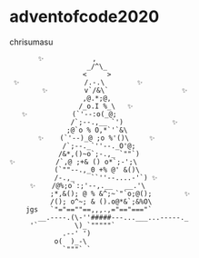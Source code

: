 # adventofcode2020
chrisumasu

           ✨            ,
                       _/^\_
                      <     >
     ✨                /.-.\        ✨
            ✨         v`/&\`                  ✨
                      ,@.*;@,
                     /_o.I %_\   ✨
       ✨           (`'--:o(_@;
                   /`;--.,__ `')            ✨
                  ;@`o % O,*`'`&\
           ✨    (`'--)_@ ;o %'()\     ✨
                 /`;--._`''--._O'@;
                /&*,()~o`;-.,_ `""`)
    ✨          /`,@ ;+& () o*`;-';\
               (`""--.,_0 +% @' &()\
               /-.,_    ``''--....-'`) ✨
         ✨    /@%;o`:;'--,.__   __.'\
              ;*,&(); @ % &^;~`"`o;@();        ✨
              /(); o^~; & ().o@*&`;&%O\
        jgs   `"="==""==,,,.,="=="==="`
           __.----.(\-''#####---...___...-----._
         '`         \)_`"""""`
                 .--' ')
               o(  )_-\
                 `"""` `
